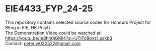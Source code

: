 # EIE4433_FYP_24-25
This repository contains selected source codes for Honours Project for BEng in EIE, HK PolyU <br />
The Demonstration Video could be watched at: https://youtu.be/Ie8hh0jGMl4?si=UTIFoBovzI_sskb3 <br />
Contact: peter.w030522@gmail.com <br />
